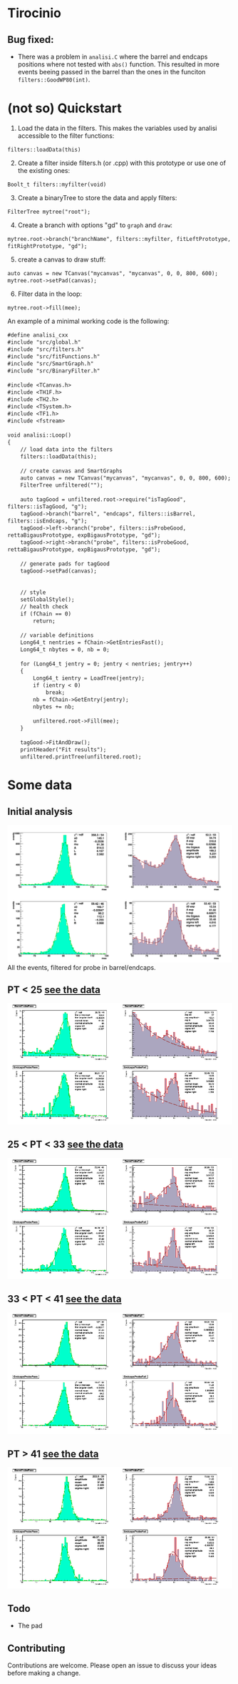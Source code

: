 # Tirocinio 


## Bug fixed:
- There was a problem in `analisi.C` where the barrel and endcaps positions where not tested with `abs()` function. This resulted in more events beeing passed in the barrel than the ones in the funciton `filters::GoodWP80(int)`.

# (not so) Quickstart
1. Load the data in the filters. This makes the variables used by analisi accessible to the filter functions:
```
filters::loadData(this)
```
2. Create a filter inside filters.h (or .cpp) with this prototype or use one of the existing ones:
```
Boolt_t filters::myfilter(void)
```
3. Create a binaryTree to store the data and apply filters:
```
FilterTree mytree("root");
```
4. Create a branch with options "gd" to `graph` and `draw`:
```
mytree.root->branch("branchName", filters::myfilter, fitLeftPrototype, fitRightPrototype, "gd");
```
5. create a canvas to draw stuff:
```
auto canvas = new TCanvas("mycanvas", "mycanvas", 0, 0, 800, 600);
mytree.root->setPad(canvas);
```
6. Filter data in the loop:
```
mytree.root->fill(mee);
```
An example of a minimal working code is the following:
```
#define analisi_cxx
#include "src/global.h"
#include "src/filters.h"
#include "src/fitFunctions.h"
#include "src/SmartGraph.h"
#include "src/BinaryFilter.h"

#include <TCanvas.h>
#include <TH1F.h>
#include <TH2.h>
#include <TSystem.h>
#include <TF1.h>
#include <fstream>

void analisi::Loop()
{
    // load data into the filters
    filters::loadData(this);

    // create canvas and SmartGraphs
    auto canvas = new TCanvas("mycanvas", "mycanvas", 0, 0, 800, 600);
    FilterTree unfiltered("");

    auto tagGood = unfiltered.root->require("isTagGood", filters::isTagGood, "g");
    tagGood->branch("barrel", "endcaps", filters::isBarrel, filters::isEndcaps, "g");
    tagGood->left->branch("probe", filters::isProbeGood, rettaBigausPrototype, expBigausPrototype, "gd");
    tagGood->right->branch("probe", filters::isProbeGood, rettaBigausPrototype, expBigausPrototype, "gd");

    // generate pads for tagGood
    tagGood->setPad(canvas);


    // style
    setGlobalStyle();
    // health check
    if (fChain == 0)
        return;

    // variable definitions
    Long64_t nentries = fChain->GetEntriesFast();
    Long64_t nbytes = 0, nb = 0;

    for (Long64_t jentry = 0; jentry < nentries; jentry++)
    {
        Long64_t ientry = LoadTree(jentry);
        if (ientry < 0)
            break;
        nb = fChain->GetEntry(jentry);
        nbytes += nb;

        unfiltered.root->Fill(mee);
    }

    tagGood->FitAndDraw();
    printHeader("Fit results");
    unfiltered.printTree(unfiltered.root);
```


# Some data
## Initial analysis
![graph](canvas.png)
All the events, filtered for probe in barrel/endcaps. 
## PT < 25 [see the data](ptBin0.md)
![ptBin0](ptBin0.png)
## 25 < PT < 33  [see the data](ptBin1.md)
![ptBin1](ptBin1.png)
## 33 < PT < 41 [see the data](ptBin2.md)
![ptBin2](ptBin2.png)
## PT > 41 [see the data](ptBin3.md)
![ptBin3](ptBin3.png)

## Todo
- The pad  


## Contributing

Contributions are welcome. Please open an issue to discuss your ideas before making a change.


